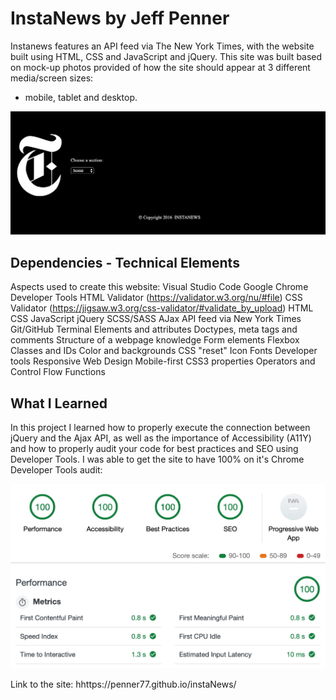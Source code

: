 
# InstaNews by Jeff Penner

Instanews features an API feed via The New York Times, with the website built using HTML, CSS and JavaScript and jQuery. This site was built based on mock-up photos provided of how the site should appear at 3 different media/screen sizes: 
- mobile, tablet and desktop. 

![picture](./assets/images/instanews-main-desktop.jpg)

## Dependencies - Technical Elements

Aspects used to create this website:
Visual Studio Code
Google Chrome Developer Tools
HTML Validator (https://validator.w3.org/nu/#file)
CSS Validator (https://jigsaw.w3.org/css-validator/#validate_by_upload)
HTML
CSS 
JavaScript
jQuery 
SCSS/SASS
AJax
API feed via New York Times
Git/GitHub
Terminal 
Elements and attributes
Doctypes, meta tags and comments
Structure of a webpage knowledge
Form elements
Flexbox
Classes and IDs
Color and backgrounds
CSS "reset" 
Icon Fonts
Developer tools
Responsive Web Design
Mobile-first
CSS3 properties
Operators and Control Flow
Functions

## What I Learned
In this project I learned how to properly execute the connection between jQuery and the Ajax API, as well as the importance of Accessibility (A11Y) and how to properly audit your code for best practices and SEO using Developer Tools. I was able to get the site to have 100% on it's Chrome Developer Tools audit:

![picture](./assets/images/lighthouse-review-100-100-100-100.jpg)


Link to the site: hhttps://penner77.github.io/instaNews/
 

